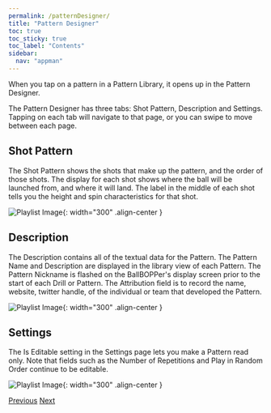 ```yaml
---
permalink: /patternDesigner/
title: "Pattern Designer"
toc: true
toc_sticky: true
toc_label: "Contents"
sidebar:
  nav: "appman"
---
```


When you tap on a pattern in a Pattern Library, it opens up in the Pattern Designer.

The Pattern Designer has three tabs: Shot Pattern, Description and Settings. Tapping on each tab will navigate to that page, or you can swipe to move between each page.

## Shot Pattern
The Shot Pattern shows the shots that make up the pattern, and the order of those shots. The display for each shot shows where the ball will be launched from, and where it will land. The label in the middle of each shot tells you the height and spin characteristics for that shot.

![Playlist Image](../assets/images/ShotPattern.jpg){: width="300" .align-center }

## Description
The Description contains all of the textual data for the Pattern. The Pattern Name and Description are displayed in the library view of each Pattern. The Pattern Nickname is flashed on the BallBOPPer's display screen prior to the start of each Drill or Pattern. The Attribution field is to record the name, website, twitter handle, of the individual or team that developed the Pattern.

![Playlist Image](../assets/images/Description.jpg){: width="300" .align-center }

## Settings

The Is Editable setting in the Settings page lets you make a Pattern read only. Note that fields such as the Number of Repetitions and Play in Random Order continue to be editable.

![Playlist Image](../assets/images/PatternSettings.jpg){: width="300" .align-center }

  <nav class="pagination">
      <a href="/BallBOPPer/patternLibraries/" class="pagination--pager" title="Pattern Libraries">Previous</a>
      <a href="/BallBOPPer/shotDesigner/" class="pagination--pager" title="Shot Designer">Next</a> 
  </nav>
